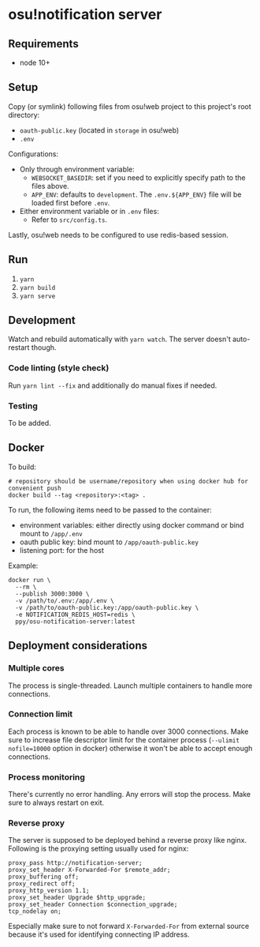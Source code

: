 # osu!notification server

## Requirements

- node 10+

## Setup

Copy (or symlink) following files from osu!web project to this project's root directory:
- `oauth-public.key` (located in `storage` in osu!web)
- `.env`

Configurations:

- Only through environment variable:
  - `WEBSOCKET_BASEDIR`: set if you need to explicitly specify path to the files above.
  - `APP_ENV`: defaults to `development`. The `.env.${APP_ENV}` file will be loaded first before `.env`.
- Either environment variable or in `.env` files:
  - Refer to `src/config.ts`.

Lastly, osu!web needs to be configured to use redis-based session.

## Run

1. `yarn`
2. `yarn build`
3. `yarn serve`

## Development

Watch and rebuild automatically with `yarn watch`. The server doesn't auto-restart though.

### Code linting (style check)

Run `yarn lint --fix` and additionally do manual fixes if needed.

### Testing

To be added.

## Docker

To build:

    # repository should be username/repository when using docker hub for convenient push
    docker build --tag <repository>:<tag> .

To run, the following items need to be passed to the container:
- environment variables: either directly using docker command or bind mount to `/app/.env`
- oauth public key: bind mount to `/app/oauth-public.key`
- listening port: for the host

Example:

    docker run \
      --rm \
      --publish 3000:3000 \
      -v /path/to/.env:/app/.env \
      -v /path/to/oauth-public.key:/app/oauth-public.key \
      -e NOTIFICATION_REDIS_HOST=redis \
      ppy/osu-notification-server:latest

## Deployment considerations

### Multiple cores

The process is single-threaded. Launch multiple containers to handle more connections.

### Connection limit

Each process is known to be able to handle over 3000 connections. Make sure to increase file descriptor limit for the container process (`--ulimit nofile=10000` option in docker) otherwise it won't be able to accept enough connections.

### Process monitoring

There's currently no error handling. Any errors will stop the process. Make sure to always restart on exit.

### Reverse proxy

The server is supposed to be deployed behind a reverse proxy like nginx. Following is the proxying setting usually used for nginx:

    proxy_pass http://notification-server;
    proxy_set_header X-Forwarded-For $remote_addr;
    proxy_buffering off;
    proxy_redirect off;
    proxy_http_version 1.1;
    proxy_set_header Upgrade $http_upgrade;
    proxy_set_header Connection $connection_upgrade;
    tcp_nodelay on;

Especially make sure to not forward `X-Forwarded-For` from external source because it's used for identifying connecting IP address.
